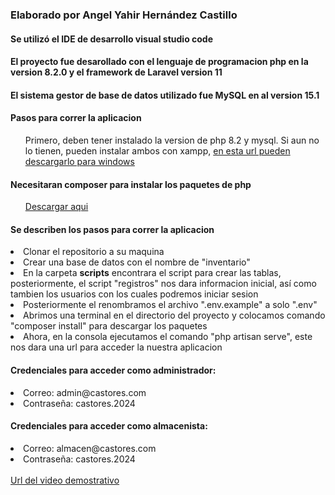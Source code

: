 <h3>Elaborado por Angel Yahir Hernández Castillo</h3>
<h4>Se utilizó el IDE de desarrollo visual studio code </h4> 
<h4>El proyecto fue desarollado con el lenguaje de programacion php en la version 8.2.0 y el framework de Laravel version 11 </h4> 
<h4> El sistema gestor de base de datos utilizado fue MySQL en al version 15.1 </h4> 
<h4> Pasos para correr la aplicacion </h4> 
    <ol>Primero, deben tener instalado la version de php 8.2 y mysql. Si aun no lo tienen, pueden instalar ambos con xampp, <a href="https://sourceforge.net/projects/xampp/files/XAMPP%20Windows/8.2.0/">en esta url pueden descargarlo para windows</a> </ol>
<h4>Necesitaran composer para instalar los paquetes de php</h4>
    <ol><a href="https://getcomposer.org/download/">Descargar aqui</a></ol>

<h4>Se describen los pasos para correr la aplicacion</h4>
<li>Clonar el repositorio a su maquina</li>
<li>Crear una base de datos con el nombre de "inventario"</li>
<li>En la carpeta <b>scripts</b> encontrara el script para crear las tablas, posteriormente, el script "registros" nos dara informacion inicial, así como tambien los usuarios con los cuales podremos iniciar sesion </li>
<li>Posteriormente el renombramos el archivo ".env.example" a solo ".env"</li>
<li>Abrimos una terminal en el directorio del proyecto y colocamos comando "composer install" para descargar los paquetes</li>
<li>Ahora, en la consola ejecutamos el comando "php artisan serve", este nos dara una url para acceder la nuestra aplicacion</li>

<h4>Credenciales para acceder como administrador:</h4>
<li>Correo: admin@castores.com</li>
<li>Contraseña: castores.2024</li>

<h4>Credenciales para acceder como almacenista:</h4>
<li>Correo: almacen@castores.com</li>
<li>Contraseña: castores.2024</li>
<br>
<a href="https://drive.google.com/drive/folders/1FimEFGrhgrclR-f2d3N0mpj1Xhb5sixw?usp=sharing">Url del video demostrativo</a>

